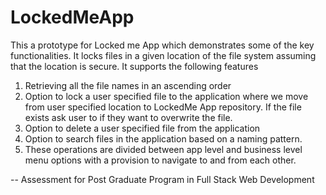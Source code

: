 # LockedMeApp 
This a prototype for Locked me App which demonstrates some of the key functionalities. It locks files in a given location of the file system assuming that the location is secure. It supports the following features
1.	Retrieving all the file names in an ascending order
2.	Option to lock a user specified file to the application where we move from user specified location to LockedMe App repository. If the file exists ask user to if they want to overwrite the file. 
3.	Option to delete a user specified file from the application
4.	Option to search files in the application based on a naming pattern.
5.	These operations are divided between app level and business level menu options with a provision to navigate to and from each other.

-- Assessment for Post Graduate Program in Full Stack Web Development
